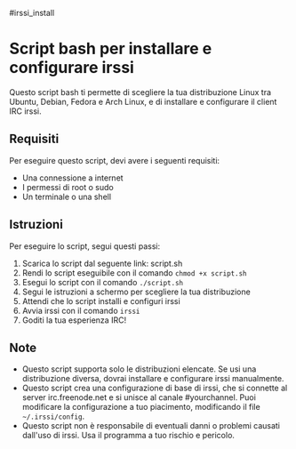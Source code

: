 #irssi_install
# Script bash per installare e configurare irssi

Questo script bash ti permette di scegliere la tua distribuzione Linux tra Ubuntu, Debian, Fedora e Arch Linux, e di installare e configurare il client IRC irssi.

## Requisiti

Per eseguire questo script, devi avere i seguenti requisiti:

- Una connessione a internet
- I permessi di root o sudo
- Un terminale o una shell

## Istruzioni

Per eseguire lo script, segui questi passi:

1. Scarica lo script dal seguente link: script.sh
2. Rendi lo script eseguibile con il comando `chmod +x script.sh`
3. Esegui lo script con il comando `./script.sh`
4. Segui le istruzioni a schermo per scegliere la tua distribuzione
5. Attendi che lo script installi e configuri irssi
6. Avvia irssi con il comando `irssi`
7. Goditi la tua esperienza IRC!

## Note

- Questo script supporta solo le distribuzioni elencate. Se usi una distribuzione diversa, dovrai installare e configurare irssi manualmente.
- Questo script crea una configurazione di base di irssi, che si connette al server irc.freenode.net e si unisce al canale #yourchannel. Puoi modificare la configurazione a tuo piacimento, modificando il file `~/.irssi/config`.
- Questo script non è responsabile di eventuali danni o problemi causati dall'uso di irssi. Usa il programma a tuo rischio e pericolo.

